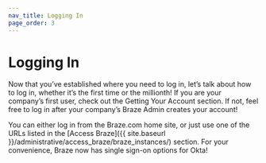 ```yaml
---
nav_title: Logging In
page_order: 3
---
```


# Logging In

Now that you’ve established where you need to log in, let’s talk about how to log in, whether it’s the first time or the millionth! If you are your company’s first user, check out the Getting Your Account section. If not, feel free to log in after your company’s Braze Admin creates your account!

You can either log in from the Braze.com home site, or just use one of the URLs listed in the [Access Braze]({{ site.baseurl }}/administrative/access_braze/braze_instances/) section. For your convenience, Braze now has single sign-on options for Okta!
